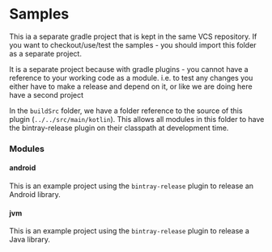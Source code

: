 # Samples
This ia a separate gradle project that is kept in the same VCS repository.
If you want to checkout/use/test the samples - you should import this folder as a separate project.

It is a separate project because with gradle plugins - you cannot have a reference to your working code as a module. 
i.e. to test any changes you either have to make a release and depend on it, or like we are doing here have a second project 

In the `buildSrc` folder, we have a folder reference to the source of this plugin (`../../src/main/kotlin`). 
This allows all modules in this folder to have the bintray-release plugin on their classpath at development time.

### Modules
#### android
This is an example project using the `bintray-release` plugin to release an Android library.
#### jvm
This is an example project using the `bintray-release` plugin to release a Java library.
